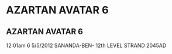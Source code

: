 # AZARTAN              AVATAR                              6

AZARTAN              AVATAR                              6
------------------------------------------------------------------------------------------------------------------------
12:01am
6            5/5/2012              SANANDA-BEN- 12th LEVEL                STRAND               2045AD